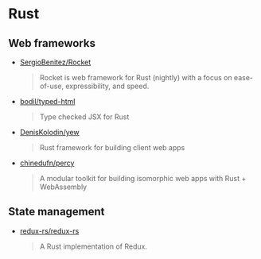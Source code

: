 # Rust

## Web frameworks

- [SergioBenitez/Rocket](https://github.com/SergioBenitez/Rocket)

  > Rocket is web framework for Rust (nightly) with a focus on ease-of-use, expressibility, and speed.

- [bodil/typed-html](https://github.com/bodil/typed-html)

  > Type checked JSX for Rust

- [DenisKolodin/yew](https://github.com/DenisKolodin/yew)

  > Rust framework for building client web apps

- [chinedufn/percy](https://github.com/chinedufn/percy)

  > A modular toolkit for building isomorphic web apps with Rust + WebAssembly

## State management

- [redux-rs/redux-rs](https://github.com/redux-rs/redux-rs)

  > A Rust implementation of Redux.

